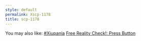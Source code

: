 ```yaml
---
style: default
permalink: Xscp-1178
title: scp-1178
---
```

You may also like:
[#Xiupania](http://scp-wiki.net/xiupania)
[Free Reality Check!: Press Button](http://scp-wiki.net/free-reality-check-press-button)